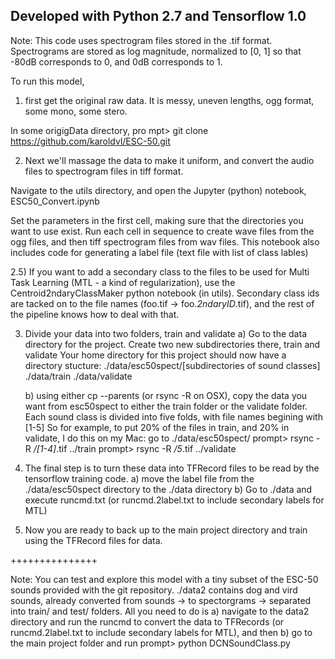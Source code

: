
Developed with Python 2.7 and Tensorflow 1.0
--------------------------------------------

Note: This code uses spectrogram files stored in the .tif format. Spectrograms are stored as log magnitude,  normalized to [0, 1] so that -80dB corresponds to 0, and 0dB corresponds to 1. 


To run this model, 

1) first get the original raw data.
It is messy, uneven lengths, ogg format, some mono, some stero. 

In some origigData directory, 
pro mpt> git clone  https://github.com/karoldvl/ESC-50.git

2) Next we'll massage the data to make it uniform, and convert the audio files to 
spectrogram files in tiff format. 

Navigate to the utils directory, and open the Jupyter (python) notebook,
ESC50_Convert.ipynb

Set the parameters in the first cell, making sure that the directories you want to use exist. 
Run each cell in sequence to create wave files from the ogg files, and then tiff spectrogram files from wav files. 
This notebook also includes code for generating a label file (text file with list of class lables)


2.5) If you want to add a secondary class to the files to be used for Multi Task Learning (MTL - a kind of regularization), use the Centroid2ndaryClassMaker python notebook (in utils).
	Secondary class ids are tacked on to the file names (foo.tif -> foo._2ndaryID_.tif), and the rest of the pipeline knows how to deal with that. 
    

3) Divide your data into two folders, train and validate 
	a) Go to the data directory for the project.
	   Create two new subdirectories there, train and validate
	   Your home directory for this project should now have a directory stucture:
			./data/esc50spect/[subdirectories of sound classes]
			./data/train
			./data/validate

	b) using either cp --parents (or rsync -R on OSX), copy the data you want from esc50spect to either the train folder or the validate folder. 
		Each sound class is divided into five folds, with file names begining with [1-5]
		So for example, to put 20% of the files in train, and 20% in validate, I do this on my Mac:
			go to ./data/esc50spect/
			prompt> rsync -R */[1-4]*.tif ../train
			prompt> rsync -R */5*.tif ../validate

4) The final step is to turn these data into TFRecord files to be read by the tensorflow training code.
	a) move the label file from the ./data/esc50spect directory to the ./data directory
	b) Go to ./data and execute runcmd.txt  (or runcmd.2label.txt to include secondary labels for MTL)
	

5) Now you are ready to back up to the main project directory and train using the TFRecord files for data.

+++++++++++++++

Note: You can test and explore this model with a tiny subset of the ESC-50 sounds provided with the git repository. 
./data2 contains dog and vird sounds, already converted from sounds -> to spectorgrams -> separated into train/ and test/ folders. All you need to do is 
a) navigate to the data2 directory and run the runcmd to convert the data to TFRecords (or runcmd.2label.txt to include secondary labels for MTL), and then 
b) go to the main project folder and run 
   prompt> python DCNSoundClass.py